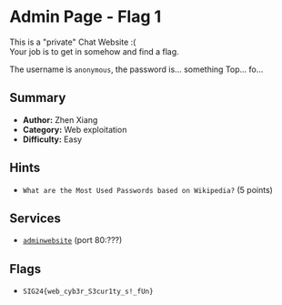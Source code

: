 # Admin Page - Flag 1

This is a "private" Chat Website :( \
Your job is to get in somehow and find a flag.

The username is `anonymous`, the password is... something Top... fo...

## Summary
- **Author:** Zhen Xiang
- **Category:** Web exploitation
- **Difficulty:** Easy

## Hints
- `What are the Most Used Passwords based on Wikipedia?` (5 points)

## Services
- [`adminwebsite`](./service/admin_website) (port 80:???)

## Flags
- `SIG24{web_cyb3r_S3cur1ty_s!_fUn}`
